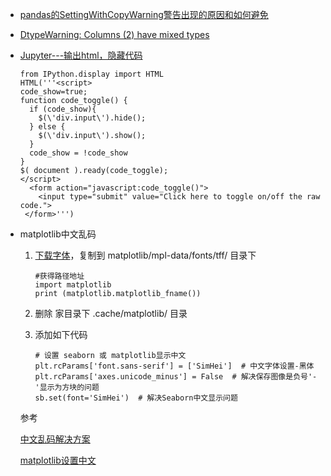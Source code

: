 - [pandas的SettingWithCopyWarning警告出现的原因和如何避免](https://blog.csdn.net/haolexiao/article/details/81180571)

- [DtypeWarning: Columns (2) have mixed types](https://blog.csdn.net/weixin_40678266/article/details/86767448)

- [Jupyter---输出html，隐藏代码](https://blog.csdn.net/wendaomudong_l2d4/article/details/88592864)

  ```
  from IPython.display import HTML
  HTML('''<script>  
  code_show=true; 
  function code_toggle() {
    if (code_show){
      $(\'div.input\').hide();
    } else {
      $(\'div.input\').show();
    }
    code_show = !code_show
  }  
  $( document ).ready(code_toggle);
  </script>
    <form action="javascript:code_toggle()">
      <input type="submit" value="Click here to toggle on/off the raw code.">
   </form>''')
  ```

- matplotlib中文乱码

  1. [下载字体](https://www.fontpalace.com/font-details/SimHei/)，复制到 matplotlib/mpl-data/fonts/tff/ 目录下

     ```
     #获得路径地址
     import matplotlib 
     print (matplotlib.matplotlib_fname())
     ```

  2. 删除 家目录下 .cache/matplotlib/ 目录

  3. 添加如下代码

     ```
     # 设置 seaborn 或 matplotlib显示中文
     plt.rcParams['font.sans-serif'] = ['SimHei']  # 中文字体设置-黑体
     plt.rcParams['axes.unicode_minus'] = False  # 解决保存图像是负号'-'显示为方块的问题
     sb.set(font='SimHei')  # 解决Seaborn中文显示问题
     ```

  参考

  [中文乱码解决方案](https://www.cnblogs.com/Bella2017/p/10959231.html)

  [matplotlib设置中文](https://www.runoob.com/numpy/numpy-matplotlib.html)

  